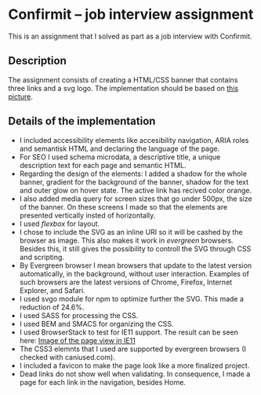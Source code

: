 Confirmit – job interview assignment
====================================
This is an assignment that I solved as part as a job interview with Confirmit.

Description
------------
The assignment consists of creating a HTML/CSS banner that contains three links and a svg logo. The implementation should be based on [this picture](https://github.com/johanna-ux/confirmit-assignment/blob/master/_doc/assignment_files/Menu.psd).

Details of the implementation
-------------------------------
* I included accessibility elements like accesibility navigation, ARIA roles and semantisk HTML and declaring the language of the page.
* For SEO I used schema microdata, a descriptive title, a unique description text for each page and semantic HTML. 
* Regarding the design of the elements: I added a shadow for the whole banner, gradient for the background of the banner, shadow for the text and outer glow on hover state. The active link has recived color orange.
* I also added media query for screen sizes that go under 500px, the size of the banner. On these screens I made so that the elements are presented vertically insted of horizontally.
* I used _flexbox_ for layout.
* I chose to include the SVG as an inline URI so it will be cashed by the browser as image. This also makes it work in _evergreen_ browsers. Besides this, it still gives the possibility to controll the SVG through CSS and scripting.
* By Evergreen browser I mean browsers that update to the latest version automatically, in the background, without user interaction. Examples of such browsers are the latest versions of Chrome, Firefox, Internet Explorer, and Safari. 
* I used svgo module for npm to optimize further the SVG. This made a reduction of 24.6%.
* I used SASS for processing the CSS.
* I used BEM and SMACS for organizing the CSS.
* I used BrowserStack to test for IE11 support. The result can be seen here: [Image of the page view in IE11](https://www.browserstack.com/screenshots/28db36938794cf66abc473fcc39ec388a88c68f8) 
* The CSS3 elemnts that I used are supported by evergreen browsers (I checked with caniused.com).
* I included a favicon to make the page look like a more finalized project.
* Dead links do not show well when validating. In consequence, I made a page for each link in the navigation, besides Home.

